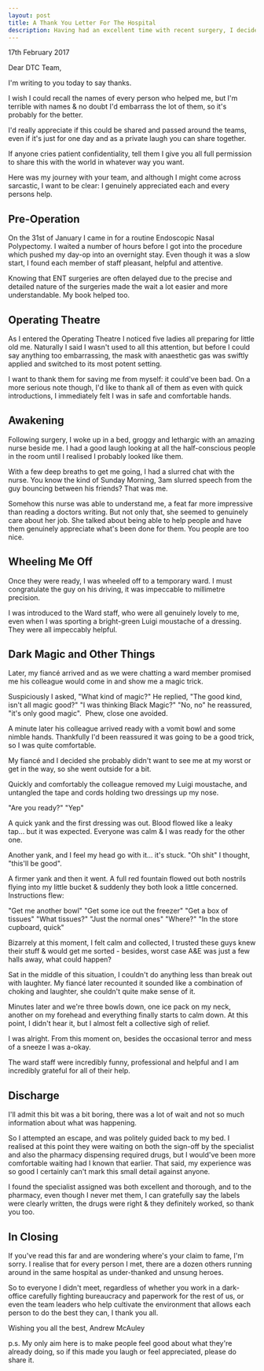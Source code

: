 ```yaml
---
layout: post
title: A Thank You Letter For The Hospital 
description: Having had an excellent time with recent surgery, I decided to send them a letter of gratitude, with a few stories thrown in.
---
```


17th February 2017

Dear DTC Team,

[//]: # "Why I'm Writing"

I'm writing to you today to say thanks. 

I wish I could recall the names of every person who helped me, but I'm terrible with names & no doubt I'd embarrass the lot of them, so it's probably for the better.

I'd really appreciate if this could be shared and passed around the teams, even if it's just for one day and as a private laugh you can share together. 

If anyone cries patient confidentiality, tell them I give you all full permission to share this with the world in whatever way you want.

Here was my journey with your team, and although I might come across sarcastic, I want to be clear: I genuinely appreciated each and every persons help.

[//]: # "What I Was In For"

## Pre-Operation
On the 31st of January I came in for a routine Endoscopic Nasal Polypectomy. I waited a number of hours before I got into the procedure which pushed my day-op into an overnight stay. Even though it was a slow start, I found each member of staff pleasant, helpful and attentive. 

Knowing that ENT surgeries are often delayed due to the precise and detailed nature of the surgeries made the wait a lot easier and more understandable. My book helped too.


## Operating Theatre
As I entered the Operating Theatre I noticed five ladies all preparing for little old me. Naturally I said I wasn't used to all this attention, but before I could say anything too embarrassing, the mask with anaesthetic gas was swiftly applied and switched to its most potent setting. 

I want to thank them for saving me from myself: it could've been bad. On a more serious note though, I'd like to thank all of them as even with quick introductions, I immediately felt I was in safe and comfortable hands.

## Awakening
Following surgery, I woke up in a bed, groggy and lethargic with an amazing nurse beside me. I had a good laugh looking at all the half-conscious people in the room until I realised I probably looked like them.

With a few deep breaths to get me going, I had a slurred chat with the nurse. You know the kind of Sunday Morning, 3am slurred speech from the guy bouncing between his friends? That was me.

Somehow this nurse was able to understand me, a feat far more impressive than reading a doctors writing. But not only that, she seemed to genuinely care about her job. She talked about being able to help people and have them genuinely appreciate what's been done for them. You people are too nice.


## Wheeling Me Off
Once they were ready, I was wheeled off to a temporary ward. I must congratulate the guy on his driving, it was impeccable to millimetre precision.

I was introduced to the Ward staff, who were all genuinely lovely to me, even when I was sporting a bright-green Luigi moustache of a dressing. They were all impeccably helpful.



## Dark Magic and Other Things
Later, my fiancé arrived and as we were chatting a ward member promised me his colleague would come in and show me a magic trick.

Suspiciously I asked, "What kind of magic?"
He replied, "The good kind, isn't all magic good?"
"I was thinking Black Magic?"
"No, no" he reassured, "it's only good magic". 
Phew, close one avoided.

A minute later his colleague arrived ready with a vomit bowl and some nimble hands. Thankfully I'd been reassured it was going to be a good trick, so I was quite comfortable.

My fiancé and I decided she probably didn't want to see me at my worst or get in the way, so she went outside for a bit.

Quickly and comfortably the colleague removed my Luigi moustache, and untangled the tape and cords holding two dressings up my nose.

"Are you ready?"
"Yep"

A quick yank and the first dressing was out. Blood flowed like a leaky tap... but it was expected. Everyone was calm & I was ready for the other one.

Another yank, and I feel my head go with it... it's stuck. 
"Oh shit" I thought, "this'll be good". 

A firmer yank and then it went. A full red fountain flowed out both nostrils flying into my little bucket & suddenly they both look a little concerned. Instructions flew:

"Get me another bowl"
"Get some ice out the freezer"
"Get a box of tissues"
"What tissues?"
"Just the normal ones"
"Where?"
"In the store cupboard, quick"

Bizarrely at this moment, I felt calm and collected, I trusted these guys knew their stuff & would get me sorted - besides, worst case A&E was just a few halls away, what could happen?

Sat in the middle of this situation, I couldn't do anything less than break out with laughter. My fiancé later recounted it sounded like a combination of choking and laughter, she couldn't quite make sense of it.

Minutes later and we're three bowls down, one ice pack on my neck, another on my forehead and everything finally starts to calm down. At this point, I didn't hear it, but I almost felt a collective sigh of relief.

I was alright. From this moment on, besides the occasional terror and mess of a sneeze I was a-okay.

The ward staff were incredibly funny, professional and helpful and I am incredibly grateful for all of their help.


## Discharge
I'll admit this bit was a bit boring, there was a lot of wait and not so much information about what was happening.

So I attempted an escape, and was politely guided back to my bed. I realised at this point they were waiting on both the sign-off by the specialist and also the pharmacy dispensing required drugs, but I would've been more comfortable waiting had I known that earlier. That said, my experience was so good I certainly can't mark this small detail against anyone. 

I found the specialist assigned was both excellent and thorough, and to the pharmacy, even though I never met them, I can gratefully say the labels were clearly written, the drugs were right & they definitely worked, so thank you too.

## In Closing
If you've read this far and are wondering where's your claim to fame, I'm sorry. I realise that for every person I met, there are a dozen others running around in the same hospital as under-thanked and unsung heroes.

So to everyone I didn't meet, regardless of whether you work in a dark-office carefully fighting bureaucracy and paperwork for the rest of us, or even the team leaders who help cultivate the environment that allows each person to do the best they can, I thank you all.

Wishing you all the best,
Andrew McAuley

p.s. My only aim here is to make people feel good about what they're already doing, so if this made you laugh or feel appreciated, please do share it.
